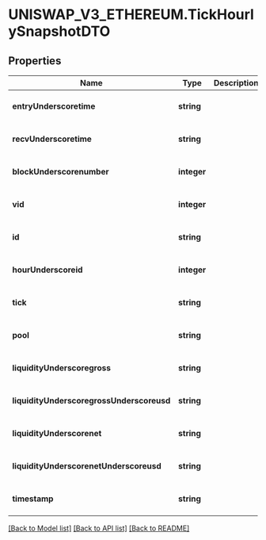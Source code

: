 # UNISWAP_V3_ETHEREUM.TickHourlySnapshotDTO

## Properties
Name | Type | Description | Notes
------------ | ------------- | ------------- | -------------
**entryUnderscoretime** | **string** |  | [optional] [default to null]
**recvUnderscoretime** | **string** |  | [optional] [default to null]
**blockUnderscorenumber** | **integer** |  | [optional] [default to null]
**vid** | **integer** |  | [optional] [default to null]
**id** | **string** |  | [optional] [default to null]
**hourUnderscoreid** | **integer** |  | [optional] [default to null]
**tick** | **string** |  | [optional] [default to null]
**pool** | **string** |  | [optional] [default to null]
**liquidityUnderscoregross** | **string** |  | [optional] [default to null]
**liquidityUnderscoregrossUnderscoreusd** | **string** |  | [optional] [default to null]
**liquidityUnderscorenet** | **string** |  | [optional] [default to null]
**liquidityUnderscorenetUnderscoreusd** | **string** |  | [optional] [default to null]
**timestamp** | **string** |  | [optional] [default to null]

[[Back to Model list]](../README.md#documentation-for-models) [[Back to API list]](../README.md#documentation-for-api-endpoints) [[Back to README]](../README.md)


